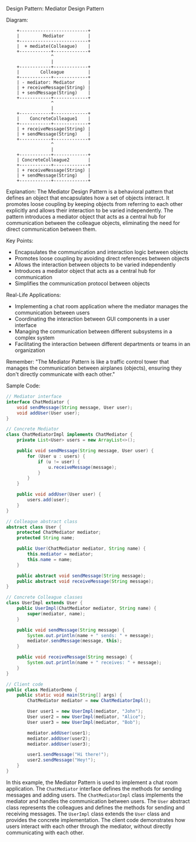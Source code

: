 Design Pattern: Mediator Design Pattern

Diagram:
```
    +--------------------------+
    |         Mediator         |
    +--------------------------+
    |  + mediate(Colleague)    |
    +------------+-------------+
                 ^
                 |
    +------------+-------------+
    |        Colleague         |
    +------------+-------------+
    | - mediator: Mediator     |
    | + receiveMessage(String) |
    | + sendMessage(String)    |
    +------------+-------------+
                 ^
                 |
    +------------+-------------+
    |    ConcreteColleague1    |
    +------------+-------------+
    | + receiveMessage(String) |
    | + sendMessage(String)    |
    +------------+-------------+
                 ^
                 |
    +------------+-------------+
    | ConcreteColleague2       |
    +------------+-------------+
    | + receiveMessage(String) |
    | + sendMessage(String)    |
    +------------+-------------+
```

Explanation:
The Mediator Design Pattern is a behavioral pattern that defines an object that encapsulates how a set of objects interact. It promotes loose coupling by keeping objects from referring to each other explicitly and allows their interaction to be varied independently. The pattern introduces a mediator object that acts as a central hub for communication between the colleague objects, eliminating the need for direct communication between them.

Key Points:
- Encapsulates the communication and interaction logic between objects
- Promotes loose coupling by avoiding direct references between objects
- Allows the interaction between objects to be varied independently
- Introduces a mediator object that acts as a central hub for communication
- Simplifies the communication protocol between objects

Real-Life Applications:
- Implementing a chat room application where the mediator manages the communication between users
- Coordinating the interaction between GUI components in a user interface
- Managing the communication between different subsystems in a complex system
- Facilitating the interaction between different departments or teams in an organization

Remember:
"The Mediator Pattern is like a traffic control tower that manages the communication between airplanes (objects), ensuring they don't directly communicate with each other."

Sample Code:
```java
// Mediator interface
interface ChatMediator {
    void sendMessage(String message, User user);
    void addUser(User user);
}

// Concrete Mediator
class ChatMediatorImpl implements ChatMediator {
    private List<User> users = new ArrayList<>();

    public void sendMessage(String message, User user) {
        for (User u : users) {
            if (u != user) {
                u.receiveMessage(message);
            }
        }
    }

    public void addUser(User user) {
        users.add(user);
    }
}

// Colleague abstract class
abstract class User {
    protected ChatMediator mediator;
    protected String name;

    public User(ChatMediator mediator, String name) {
        this.mediator = mediator;
        this.name = name;
    }

    public abstract void sendMessage(String message);
    public abstract void receiveMessage(String message);
}

// Concrete Colleague classes
class UserImpl extends User {
    public UserImpl(ChatMediator mediator, String name) {
        super(mediator, name);
    }

    public void sendMessage(String message) {
        System.out.println(name + " sends: " + message);
        mediator.sendMessage(message, this);
    }

    public void receiveMessage(String message) {
        System.out.println(name + " receives: " + message);
    }
}

// Client code
public class MediatorDemo {
    public static void main(String[] args) {
        ChatMediator mediator = new ChatMediatorImpl();

        User user1 = new UserImpl(mediator, "John");
        User user2 = new UserImpl(mediator, "Alice");
        User user3 = new UserImpl(mediator, "Bob");

        mediator.addUser(user1);
        mediator.addUser(user2);
        mediator.addUser(user3);

        user1.sendMessage("Hi there!");
        user2.sendMessage("Hey!");
    }
}
```

In this example, the Mediator Pattern is used to implement a chat room application. The `ChatMediator` interface defines the methods for sending messages and adding users. The `ChatMediatorImpl` class implements the mediator and handles the communication between users. The `User` abstract class represents the colleagues and defines the methods for sending and receiving messages. The `UserImpl` class extends the `User` class and provides the concrete implementation. The client code demonstrates how users interact with each other through the mediator, without directly communicating with each other.